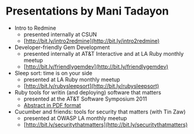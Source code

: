 # Presentations by Mani Tadayon

* Intro to Redmine
  * presented internally at CSUN
  * [http://bit.ly/intro2redmine](http://bit.ly/intro2redmine)
* Developer-friendly Gem Development
  * presented internally at AT&T Interactive and at LA Ruby monthly meetup
  * [http://bit.ly/friendlygemdev](http://bit.ly/friendlygemdev)
* Sleep sort: time is on your side
  * presented at LA Ruby monthly meetup
  * [http://bit.ly/rubysleepsort](http://bit.ly/rubysleepsort)
* Ruby tools for writin (and deploying) software that matters
  * presented at the AT&T Software Symposium 2011
  * [Abstract in PDF format](https://github.com/bowsersenior/presentations/raw/master/att_symposium/abstract.pdf)
* Cucumber and friends: tools for security that matters (with Tin Zaw)
  * presented at OWASP LA monthly meetup
  * [http://bit.ly/securitythatmatters](http://bit.ly/securitythatmatters)